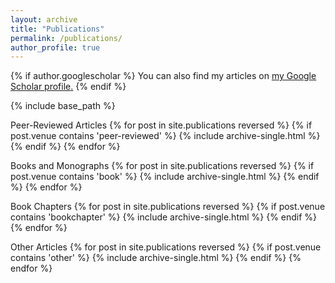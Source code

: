 ```yaml
---
layout: archive
title: "Publications"
permalink: /publications/
author_profile: true
---
```


{% if author.googlescholar %}
  You can also find my articles on <u><a href="{{author.googlescholar}}">my Google Scholar profile</a>.</u>
{% endif %}

{% include base_path %}


Peer-Reviewed Articles
{% for post in site.publications reversed %}
  {% if post.venue contains 'peer-reviewed' %}
    {% include archive-single.html %}
  {% endif %}
{% endfor %}


Books and Monographs
{% for post in site.publications reversed %}
  {% if post.venue contains 'book' %}
    {% include archive-single.html %}
  {% endif %}
{% endfor %}


Book Chapters
{% for post in site.publications reversed %}
  {% if post.venue contains 'bookchapter' %}
    {% include archive-single.html %}
  {% endif %}
{% endfor %}


Other Articles
{% for post in site.publications reversed %}
  {% if post.venue contains 'other' %}
    {% include archive-single.html %}
  {% endif %}
{% endfor %}
